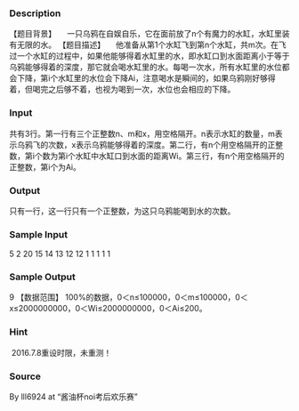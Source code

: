 
### Description
【题目背景】
    一只乌鸦在自娱自乐，它在面前放了n个有魔力的水缸，水缸里装有无限的水。
【题目描述】
    他准备从第1个水缸飞到第n个水缸，共m次。在飞过一个水缸的过程中，如果他能够得着水缸里的水，即水缸口到水面距离小于等于乌鸦能够得着的深度，那它就会喝水缸里的水。每喝一次水，所有水缸里的水位都会下降，第i个水缸里的水位会下降Ai，注意喝水是瞬间的，如果乌鸦刚好够得着，但喝完之后够不着，也视为喝到一次，水位也会相应的下降。
### Input
共有3行。第一行有三个正整数n、m和x，用空格隔开。n表示水缸的数量，m表示乌鸦飞的次数，x表示乌鸦能够得着的深度。第二行，有n个用空格隔开的正整数，第i个数为第i个水缸中水缸口到水面的距离Wi。第三行，有n个用空格隔开的正整数，第i个为Ai。
### Output
只有一行，这一行只有一个正整数，为这只乌鸦能喝到水的次数。
### Sample Input
5 2 20
15 14 13 12 12
1 1 1 1 1

### Sample Output
9
【数据范围】
100%的数据，0＜n≤100000，0＜m≤100000，0＜x≤2000000000，0＜Wi≤2000000000，0＜Ai≤200。

### Hint
 2016.7.8重设时限，未重测！
### Source
By lll6924 at “酱油杯noi考后欢乐赛”